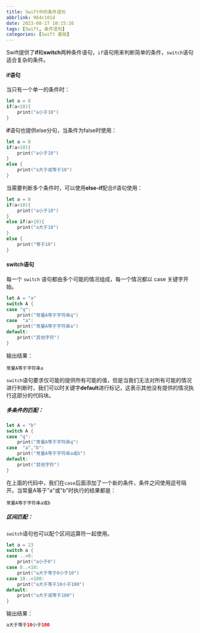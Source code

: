 ```yaml
---
title: Swift中的条件语句
abbrlink: 964c101d
date: 2023-08-27 10:15:16
tags: [Swift, 条件语句]
categories: [Swift 基础]
---
```


Swift提供了**if**和**switch**两种条件语句，`if`语句用来判断简单的条件，`switch`语句适合复杂的条件。

<!--more-->

#### if语句

当只有一个单一的条件时：

```swift
let a = 8
if(a<10){
    print("a小于10")
}
```

**if**语句也提供else分句，当条件为false时使用：

```swift
let a = 8
if(a<10){
    print("a小于10")
}
else {
    print("a大于或等于10")
}
```

当需要判断多个条件时，可以使用**else-if**配合if语句使用：

```swift
let a = 8
if(a<10){
    print("a小于10")
}
else if(a>10){
    print("a大于10")
}
else {
    print("等于10")
}
```

#### switch语句

每一个 `switch` 语句都由多个可能的情况组成，每一个情况都以 case 关键字开始。

```swift
let A = "a"
switch A {
case "q":
    print("常量A等于字符串q")
case  "a":
    print("常量A等于字符串a")
default:
    print("其他字符")
}
```

输出结果：

```
常量A等于字符串a
```

`switch`语句要求仅可能的提供所有可能的值，但是当我们无法对所有可能的情况进行判断时，我们可以时关键字**default**进行标记，这表示其他没有提供的情况执行这部分的代码块。

##### 多条件的匹配：

```swift
let A = "b"
switch A {
case "q":
    print("常量A等于字符串q")
case  "a","b":
    print("常量A等于字符串a或b")
default:
    print("其他字符")
}
```

在上面的代码中，我们在`case`后面添加了一个新的条件，条件之间使用逗号隔开。当常量A等于"a"或"b"时执行的结果都是：

```
常量A等于字符串a或b
```

##### 区间匹配：

`switch`语句也可以配个区间运算符一起使用。

```swift
let a = 23
switch a {
case ..<0:
    print("a小于0")
case 0..<10:
    print("a大于等于0小于10")
case 10..<100:
    print("a大于等于10小于100")
default:
    print("a大于或等于100")
}
```

输出结果：

```swift
a大于等于10小于100
```
